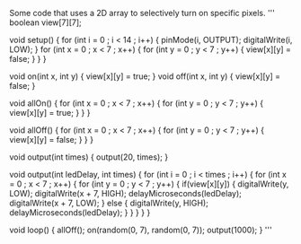 

Some code that uses a 2D array to selectively turn on specific pixels.
'''
boolean view[7][7];

void setup() {
  for (int i = 0 ; i < 14 ; i++) {
     pinMode(i, OUTPUT); 
     digitalWrite(i, LOW);
  }
  for (int x = 0 ; x < 7 ; x++) {
     for (int y = 0 ; y < 7 ; y++) {
       view[x][y] = false;
     } 
  }
}

void on(int x, int y) {
  view[x][y] = true; 
}
void off(int x, int y) {
  view[x][y] = false; 
}

void allOn() {
  for (int x = 0 ; x < 7 ; x++) {
     for (int y = 0 ; y < 7 ; y++) {
       view[x][y] = true;
     } 
  }
}

void allOff() {
  for (int x = 0 ; x < 7 ; x++) {
     for (int y = 0 ; y < 7 ; y++) {
       view[x][y] = false;
     } 
  }
}

void output(int times) {
   output(20, times); 
}

void output(int ledDelay, int times) {
  for (int i = 0 ; i < times ; i++) {
    for (int x = 0 ; x < 7 ; x++) {
       for (int y = 0 ; y < 7 ; y++) {
         if(view[x][y]) {
           digitalWrite(y, LOW);
           digitalWrite(x + 7, HIGH);
           delayMicroseconds(ledDelay);
           digitalWrite(x + 7, LOW);
         } else {
           digitalWrite(y, HIGH);
           delayMicroseconds(ledDelay);
         }
      } 
    }
  }
}

void loop() {
  allOff();
  on(random(0, 7), random(0, 7));
  output(1000);
}
'''
